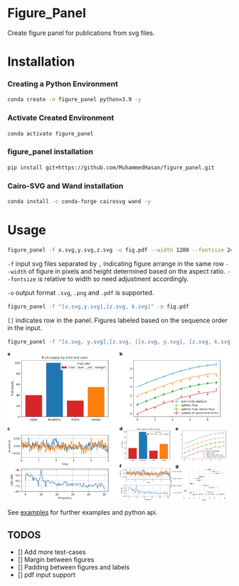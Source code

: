# Figure_Panel

Create figure panel for publications from svg files.

# Installation
### Creating a Python Environment
```bash
conda create -n figure_panel python=3.9 -y
```

### Activate Created Environment
```bash
conda activate figure_panel
```

### figure_panel installation
```bash
pip install git+https://github.com/MuhammedHasan/figure_panel.git
```

### Cairo-SVG and Wand installation
```bash
conda install -c conda-forge cairosvg wand -y
```

# Usage
```bash
figure_panel -f x.svg,y.svg,z.svg -o fig.pdf --width 1200 --fontsize 24
```

`-f` input svg files separated by `,` indicating figure arrange in the same row
`--width` of figure in pixels and height determined based on the aspect ratio. `--fontsize` is relative to width so need adjustment accordingly.

`-o` output format `.svg`, `.png` and `.pdf` is supported.


```bash
figure_panel -f "[x.svg,y.svg],[z.svg, k.svg]" -o fig.pdf
```

`[]` indicates row in the panel. Figures labeled based on the sequence order in the input.


```bash
figure_panel -f "[x.svg, y.svg],[z.svg, [[x.svg, y.svg], [z.svg, k.svg]]]" -o fig.pdf
```

![](examples/example.png)

See [examples](examples/example.ipynb) for further examples and python api.


## TODOS

- [] Add more test-cases
- [] Margin between figures
- [] Padding between figures and labels
- [] pdf input support
